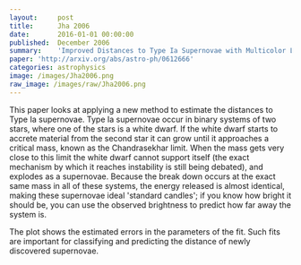 ```yaml
---
layout:     post
title:      Jha 2006
date:       2016-01-01 00:00:00
published:  December 2006
summary:    'Improved Distances to Type Ia Supernovae with Multicolor Light Curve Shapes: MLCS2k2'
paper: 'http://arxiv.org/abs/astro-ph/0612666'
categories: astrophysics
image: /images/Jha2006.png
raw_image: /images/raw/Jha2006.png
---
```


This paper looks at applying a new method to estimate the distances to Type Ia supernovae. Type Ia supernovae occur in binary systems of two stars, where one of the stars is a white dwarf. If the white dwarf starts to accrete material from the second star it can grow until it approaches a critical mass, known as the Chandrasekhar limit. When the mass gets very close to this limit the white dwarf cannot support itself (the exact mechanism by which it reaches instability is still being debated), and explodes as a supernovae. Because the break down occurs at the exact same mass in all of these systems, the energy released is almost identical, making these supernovae ideal 'standard candles'; if you know how bright it should be, you can use the observed brightness to predict how far away the system is.

The plot shows the estimated errors in the parameters of the fit. Such fits are important for classifying and predicting the distance of newly discovered supernovae.
